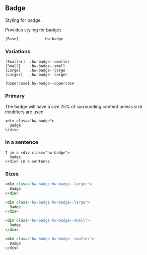 ## Badge

Styling for badge.

Provides styling for badges

```code
[Base]           .hw-badge
```

### Variations

```code
[Smaller]  .hw-badge--smaller
[Small]    .hw-badge--small
[Large]    .hw-badge--large
[Larger]   .hw-badge--larger

[Uppercase].hw-badge--uppercase
```

### Primary

The badge will have a size 75% of surrounding content unless size modifiers are used

```html|span-4
<div class="hw-badge">
  Badge
</div>
```

### In a sentence

```html|span-4
I am a <div class="hw-badge">
  Badge
</div> in a sentence
```

### Sizes

```html
<div class="hw-badge hw-badge--larger">
  Badge
</div>

<div class="hw-badge hw-badge--large">
  Badge
</div>

<div class="hw-badge hw-badge--small">
  Badge
</div>

<div class="hw-badge hw-badge--smaller">
  Badge
</div>
```
